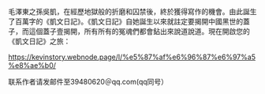 毛澤東之孫吳凱，在經歷地獄般的折磨和囚禁後，終於獲得寫作的機會。由此誕生了百萬字的《凱文日記》。《凱文日記》自她誕生以來就註定要揭開中國黑世的蓋子，而這個蓋子壹揭開，所有所有的冤魂們都會鉆出來說道說道。現在開啟您的《凱文日記》之旅：

https://kevinstory.webnode.page/l/%e5%87%af%e6%96%87%e6%97%a5%e8%ae%b0/

联系作者请发邮件至39480620＠qq.com(qq同号）

